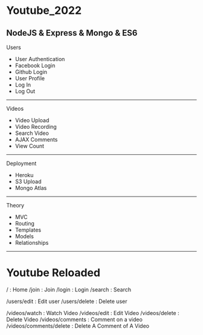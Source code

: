 # Youtube_2022

<h2>NodeJS & Express & Mongo & ES6</h2>

Users

- User Authentication
- Facebook Login
- Github Login
- User Profile
- Log In
- Log Out

---

Videos

- Video Upload
- Video Recording
- Search Video
- AJAX Comments
- View Count

---

Deployment

- Heroku
- S3 Upload
- Mongo Atlas

---

Theory

- MVC
- Routing
- Templates
- Models
- Relationships

---

# Youtube Reloaded

<!-- global routers -->

/ : Home
/join : Join
/login : Login
/search : Search

<!-- user routers -->

/users/edit : Edit user
/users/delete : Delete user

<!-- video routers -->

/videos/watch : Watch Video
/videos/edit : Edit Video
/videos/delete : Delete Video
/videos/comments : Comment on a video
/videos/comments/delete : Delete A Comment of A Video
